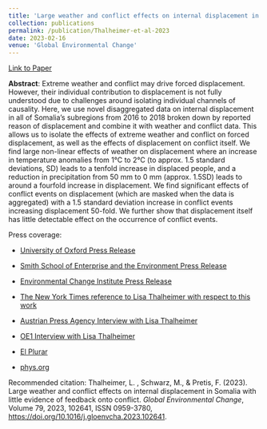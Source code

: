 ```yaml
---
title: 'Large weather and conflict effects on internal displacement in Somalia with little evidence of feedback onto conflict'
collection: publications
permalink: /publication/Thalheimer-et-al-2023
date: 2023-02-16
venue: 'Global Environmental Change'
---
```



<!--Empirical evidence suggests that variations in climate affect economic growth across countries over time. However, little is known about the relative impacts of climate change on economic outcomes when global mean surface temperature (GMST) is stabilized at 1.5°C or 2°C warming relative to pre-industrial levels. Here we use a new set of climate simulations under 1.5°C and 2°C warming from the "Half a degree Additional warming, Prognosis and Projected Impacts" (HAPPI) project to assess changes in economic growth using empirical estimates of climate impacts in a global panel dataset. Panel estimation results that are robust to outliers and breaks suggest that within-year variability of monthly temperatures and precipitation has little effect on economic growth beyond global nonlinear temperature effects. While expected temperature changes under a GMST increase of 1.5°C lead to proportionally higher warming in the Northern Hemisphere, the projected impact on economic growth is larger in the Tropics and Southern Hemisphere. Accounting for econometric estimation and climate uncertainty, the projected impacts on economic growth of 1.5°C warming are close to indistinguishable from current climate conditions, while 2°C warming suggests statistically lower economic growth for a large set of countries (median projected annual growth up to 2% lower). Level projections of gross domestic product (GDP) per capita exhibit high uncertainties, with median projected global average GDP per capita approximately 5% lower at the end of the century under 2°C warming relative to 1.5°C. The correlation between climate-induced reductions in per capita GDP growth and national income levels is significant at the p<0.001 level, with lower-income countries experiencing greater losses, which may increase economic inequality between countries and is relevant to discussions of loss and damage under the United Nations Framework Convention on Climate Change.<br>

<br><a href="http://www.climateeconometrics.org/paris-impacts/">Blog Post, Visualisations, and Data</a><br>

<br>Press Coverage<br>

- Carbon Brief: <a href="https://www.carbonbrief.org/limiting-global-warming-1point5-celcius-would-have-significant-economic-benefits">Limiting global warming to 1.5C would have significant economic benefits</a>

- Yale Climate Connections: <a href="https://www.yaleclimateconnections.org/2019/04/researcher-tackling-climate-will-help-protect-economy/">Researcher: Tackling climate change will help protect the economy</a>

- El Pais: <a href="https://www.elpais.com.uy/vida-actual/subida-temperaturas-tendra-importantes-consecuencias.html">Una subida de las temperaturas de 2°C tendrá importantes consecuencias</a>

- Several others (e.g. The Independent, Daily Mail, etc.) see <a href="https://royalsociety.altmetric.com/details/35119425/news">here</a>



[Weblink](https://www.sciencedirect.com/science/article/pii/S0959378023000079)

Economic Impacts of 2°C relative to ‘no additional warming’:
<iframe src="https://ourworldindata.org/grapher/econimpact2c" loading="lazy" style="width: 100%; height: 600px; border: 0px none;"></iframe>


Economic Impacts of 1.5°C relative to ‘no additional warming’:
<iframe src="https://ourworldindata.org/grapher/econimpact15c" loading="lazy" style="width: 100%; height: 600px; border: 0px none;"></iframe> -->

[Link to Paper](https://www.sciencedirect.com/science/article/pii/S0959378023000079)


**Abstract**:
Extreme weather and conflict may drive forced displacement. However, their individual contribution to displacement is not fully understood due to challenges around isolating individual channels of causality. Here, we use novel disaggregated data on internal displacement in all of Somalia’s subregions from 2016 to 2018 broken down by reported reason of displacement and combine it with weather and conflict data. This allows us to isolate the effects of extreme weather and conflict on forced displacement, as well as the effects of displacement on conflict itself. We find large non-linear effects of weather on displacement where an increase in temperature anomalies from 1°C to 2°C (to approx. 1.5 standard deviations, SD) leads to a tenfold increase in displaced people, and a reduction in precipitation from 50 mm to 0 mm (approx. 1.5SD) leads to around a fourfold increase in displacement. We find significant effects of conflict events on displacement (which are masked when the data is aggregated) with a 1.5 standard deviation increase in conflict events increasing displacement 50-fold. We further show that displacement itself has little detectable effect on the occurrence of conflict events.


Press coverage: 

- [University of Oxford Press Release](https://www.ox.ac.uk/news/2023-02-23-small-temperature-rise-can-cause-large-scale-forced-migration-study)
- [Smith School of Enterprise and the Environment Press Release]()
- [Environmental Change Institute Press Release](https://www.eci.ox.ac.uk/news/2023/0223-small-temp-rise-large-migration.html)

- [The New York Times reference to Lisa Thalheimer with respect to this work](https://www.nytimes.com/2022/06/14/climate/hunger-drought-somalia.html)
- [Austrian Press Agency Interview with Lisa Thalheimer](https://science.apa.at/power-search/2395195858372886166)
- [OE1 Interview with Lisa Thalheimer](https://oe1.orf.at/programm/20220824/687945/Somalia-Schlafmangel-Bewegung)
- [El Plurar](https://www.elplural.com/leequid/grado-mas-equivale-miles-desplazados-somalia_306816102)
- [phys.org](https://phys.org/news/2023-02-small-temperature-large-scale-migration.html)

Recommended citation: Thalheimer, L. , Schwarz, M., & Pretis, F. (2023). Large weather and conflict effects on internal displacement in Somalia with little evidence of feedback onto conflict. <i>Global Environmental Change</i>, Volume 79, 2023, 102641, ISSN 0959-3780, https://doi.org/10.1016/j.gloenvcha.2023.102641.
